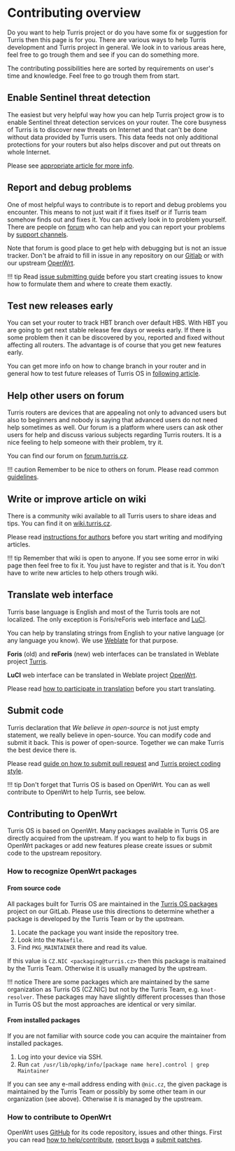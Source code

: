 # Contributing overview
Do you want to help Turris project or do you have some fix or suggestion for
Turris then this page is for you. There are various ways to help Turris
development and Turris project in general. We look in to various areas here, feel
free to go trough them and see if you can do something more.

The contributing possibilities here are sorted by requirements on user's time and
knowledge. Feel free to go trough them from start.

## Enable Sentinel threat detection
The easiest but very helpful way how you can help Turris project grow is to enable
Sentinel threat detection services on your router. The core busyness of Turris is to
discover new threats on Internet and that can't be done without data provided by
Turris users. This data feeds not only additional protections for your routers but
also helps discover and put out threats on whole Internet.

Please see [appropriate article for more info](../../basics/sentinel/threat-detection.md).

## Report and debug problems
One of most helpful ways to contribute is to report and debug problems you
encounter. This means to not just wait if it fixes itself or if Turris team
somehow finds out and fixes it. You can actively look in to problem yourself.
There are people on [forum](https://forum.turris.cz) who can help and you can
report your problems by [support channels](../../basics/support.md).

Note that forum is good place to get help with debugging but is not an issue
tracker. Don't be afraid to fill in issue in any repository on our
[Gitlab](https://gitlab.nic.cz/turris) or with our upstream
[OpenWrt](https://openwrt.org/bugs).

!!! tip
    Read [issue submitting guide](issues.md) before you start creating issues to
    know how to formulate them and where to create them exactly.

## Test new releases early
You can set your router to track HBT branch over default HBS. With HBT you are
going to get next stable release few days or weeks early. If there is some problem
then it can be discovered by you, reported and fixed without affecting all
routers. The advantage is of course that you get new features early.

You can get more info on how to change branch in your router and in general how
to test future releases of Turris OS in [following article](../testing.md).

## Help other users on forum
Turris routers are devices that are appealing not only to advanced users but also
to beginners and nobody is saying that advanced users do not need help sometimes
as well. Our forum is a platform where users can ask other users for help and
discuss various subjects regarding Turris routers. It is a nice feeling to help
someone with their problem, try it.

You can find our forum on [forum.turris.cz](https://forum.turris.cz).

!!! caution
    Remember to be nice to others on forum. Please read common
    [guidelines](https://forum.turris.cz/faq).

## Write or improve article on wiki
There is a community wiki available to all Turris users to share ideas and tips.
You can find it on [wiki.turris.cz](https://wiki.turris.cz/doc/en/start).

Please read [instructions for
authors](https://wiki.turris.cz/doc/en/public/instructions) before you start
writing and modifying articles.

!!! tip
    Remember that wiki is open to anyone. If you see some error in wiki page then
    feel free to fix it. You just have to register and that is it. You don't have
    to write new articles to help others trough wiki.

## Translate web interface
Turris base language is English and most of the Turris tools are not localized.
The only exception is Foris/reForis web interface and [LuCI](../../basics/luci/luci.md).

You can help by translating strings from English to your native language (or any
language you know). We use [Weblate](https://weblate.org/) for that purpose.

__Foris__ (old) and __reForis__ (new) web interfaces can be translated in Weblate project
[Turris](https://hosted.weblate.org/projects/turris/).

__LuCI__ web interface can be translated in Weblate project
[OpenWrt](https://hosted.weblate.org/projects/openwrt/).

Please read [how to participate in translation](translation.md) before you start translating.

## Submit code
Turris declaration that _We believe in open-source_ is not just empty statement,
we really believe in open-source. You can modify code and submit it back. This is
power of open-source. Together we can make Turris the best device there is.

Please read [guide on how to submit pull request](pull-request.md) and
[Turris project coding style](style.md).

!!! tip
    Don't forget that Turris OS is based on OpenWrt. You can as well contribute to
    OpenWrt to help Turris, see below.

## Contributing to OpenWrt

Turris OS is based on OpenWrt. Many packages available in Turris OS are
directly acquired from the upstream. If you want to help to fix bugs in
OpenWrt packages or add new features please create issues or submit
code to the upstream repository.

### How to recognize OpenWrt packages

#### From source code

All packages built for Turris OS are maintained in the [Turris OS packages](https://gitlab.nic.cz/turris/os/packages)
project on our GitLab. Please use this directions to determine whether
a package is developed by the Turris Team or by the upstream.

1. Locate the package you want inside the repository tree.
2. Look into the `Makefile`.
3. Find `PKG_MAINTAINER` there and read its value.

If this value is `CZ.NIC <packaging@turris.cz>` then this package is
maitained by the Turris Team. Otherwise it is usually managed by
the upstream.

!!! notice
    There are some packages which are maintained by the same organization
    as Turris OS (CZ.NIC) but not by the Turris Team, e.g. `knot-resolver`.
    These packages may have slightly different processes than those in
    Turris OS but the most approaches are identical or very similar.

#### From installed packages

If you are not familiar with source code you can acquire the maintainer
from installed packages.

1. Log into your device via SSH.
2. Run `cat /usr/lib/opkg/info/[package name here].control | grep Maintainer`

If you can see any e-mail address ending with `@nic.cz`, the given package
is maintained by the Turris Team or possibly by some other team in our
organization (see above). Otherwise it is managed by the upstream.

### How to contribute to OpenWrt

OpenWrt uses [GitHub](https://github.com/openwrt/) for its code repository,
issues and other things. First you can read [how to help/contribute](https://openwrt.org/faq/how_can_i_help_or_contribute),
[report bugs](https://openwrt.org/bugs) a [submit patches](https://openwrt.org/submitting-patches).
